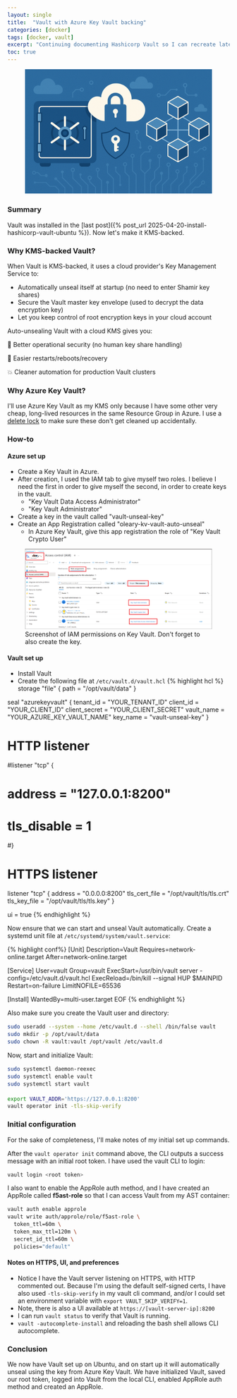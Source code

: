 ```yaml
---
layout: single
title:  "Vault with Azure Key Vault backing"
categories: [docker]
tags: [docker, vault]
excerpt: "Continuing documenting Hashicorp Vault so I can recreate later" #this is a custom variable meant for a short description to be displayed on home page
toc: true
---
```

<figure>
    <a href="/assets/vault-setup-kms/vault-kms-header-image.png"><img src="/assets/vault-setup-kms/vault-kms-header-image.png"></a>
</figure>

### Summary
Vault was installed in the [last post]({% post_url 2025-04-20-install-hashicorp-vault-ubuntu %}). Now let's make it KMS-backed.

### Why KMS-backed Vault?
When Vault is KMS-backed, it uses a cloud provider's Key Management Service to:
- Automatically unseal itself at startup (no need to enter Shamir key shares)
- Secure the Vault master key envelope (used to decrypt the data encryption key)
- Let you keep control of root encryption keys in your cloud account

Auto-unsealing Vault with a cloud KMS gives you:

🔐 Better operational security (no human key share handling)

🔁 Easier restarts/reboots/recovery

💥 Cleaner automation for production Vault clusters

### Why Azure Key Vault?
I'll use Azure Key Vault as my KMS only because I have some other very cheap, long-lived resources in the same Resource Group in Azure. I use a [delete lock](https://learn.microsoft.com/en-us/azure/azure-resource-manager/management/lock-resources?tabs=json) to make sure these don't get cleaned up accidentally. 

### How-to

#### Azure set up

- Create a Key Vault in Azure.
- After creation, I used the IAM tab to give myself two roles. I believe I need the first in order to give myself the second, in order to create keys in the vault.
  - "Key Vault Data Access Administrator"
  - "Key Vault Administrator"
- Create a key in the vault called "vault-unseal-key"
- Create an App Registration called "oleary-kv-vault-auto-unseal"
  - In Azure Key Vault, give this app registration the role of "Key Vault Crypto User"

<figure>
    <a href="/assets/vault-setup-kms/key-vault-iam.png"><img src="/assets/vault-setup-kms/key-vault-iam.png"></a><caption>Screenshot of IAM permissions on Key Vault. Don't forget to also create the key.</caption>
</figure>

#### Vault set up

- Install Vault
- Create the following file at `/etc/vault.d/vault.hcl`
{% highlight hcl %}
storage "file" {
  path = "/opt/vault/data"
}

seal "azurekeyvault" {
  tenant_id      = "YOUR_TENANT_ID"
  client_id      = "YOUR_CLIENT_ID"
  client_secret  = "YOUR_CLIENT_SECRET"
  vault_name     = "YOUR_AZURE_KEY_VAULT_NAME"
  key_name       = "vault-unseal-key"
}

# HTTP listener
#listener "tcp" {
#  address = "127.0.0.1:8200"
#  tls_disable = 1
#}

# HTTPS listener
listener "tcp" {
  address       = "0.0.0.0:8200"
  tls_cert_file = "/opt/vault/tls/tls.crt"
  tls_key_file  = "/opt/vault/tls/tls.key"
}


ui = true
{% endhighlight %}

Now ensure that we can start and unseal Vault automatically. Create a systemd unit file at `/etc/systemd/system/vault.service`:

{% highlight conf%}
[Unit]
Description=Vault
Requires=network-online.target
After=network-online.target

[Service]
User=vault
Group=vault
ExecStart=/usr/bin/vault server -config=/etc/vault.d/vault.hcl
ExecReload=/bin/kill --signal HUP \$MAINPID
Restart=on-failure
LimitNOFILE=65536

[Install]
WantedBy=multi-user.target
EOF
{% endhighlight %}

Also make sure you create the Vault user and directory:
````bash
sudo useradd --system --home /etc/vault.d --shell /bin/false vault
sudo mkdir -p /opt/vault/data
sudo chown -R vault:vault /opt/vault /etc/vault.d
````
Now, start and initialize Vault:
````bash
sudo systemctl daemon-reexec
sudo systemctl enable vault
sudo systemctl start vault

export VAULT_ADDR='https://127.0.0.1:8200'
vault operator init -tls-skip-verify
````

### Initial configuration
For the sake of completeness, I'll make notes of my initial set up commands.

After the `vault operator init` command above, the CLI outputs a success message with an initial root token. I have used the vault CLI to login:
````bash
vault login <root token>
````
I also want to enable the AppRole auth method, and I have created an AppRole called **f5ast-role** so that I can access Vault from my AST container:
````bash
vault auth enable approle
vault write auth/approle/role/f5ast-role \
  token_ttl=60m \
  token_max_ttl=120m \
  secret_id_ttl=60m \
  policies="default"
````

#### Notes on HTTPS, UI, and preferences
- Notice I have the Vault server listening on HTTPS, with HTTP commented out. Because I'm using the default self-signed certs, I have also used `-tls-skip-verify` in my vault cli command, and/or I could set an environment variable with `export VAULT_SKIP_VERIFY=1`.
- Note, there is also a UI available at `https://[vault-server-ip]:8200`
- I can run `vault status` to verify that Vault is running.
- `vault -autocomplete-install` and reloading the bash shell allows CLI autocomplete.

### Conclusion
We now have Vault set up on Ubuntu, and on start up it will automatically unseal using the key from Azure Key Vault. We have initialized Vault, saved our root token, logged into Vault from the local CLI, enabled AppRole auth method and created an AppRole.